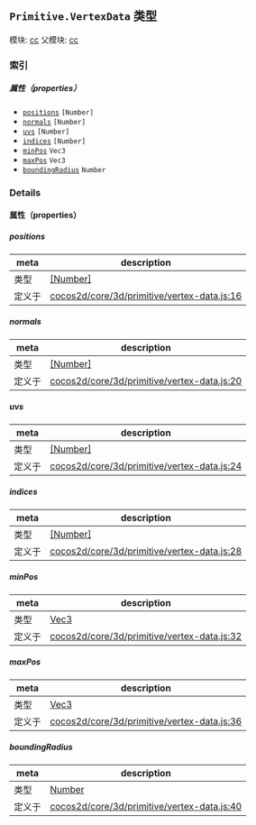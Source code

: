 ## `Primitive.VertexData` 类型



模块: [cc](../modules/cc.md)
父模块: [cc](../modules/cc.md)






### 索引

##### 属性（properties）

  - [`positions`](#positions) `[Number]` 
  - [`normals`](#normals) `[Number]` 
  - [`uvs`](#uvs) `[Number]` 
  - [`indices`](#indices) `[Number]` 
  - [`minPos`](#minpos) `Vec3` 
  - [`maxPos`](#maxpos) `Vec3` 
  - [`boundingRadius`](#boundingradius) `Number` 





### Details


#### 属性（properties）


##### positions

> 

| meta | description |
|------|-------------|
| 类型 | <a href="https://developer.mozilla.org/en/JavaScript/Reference/Global_Objects/Number" class="crosslink external" target="_blank">[Number]</a> |
| 定义于 | [cocos2d/core/3d/primitive/vertex-data.js:16](https://github.com/cocos-creator/engine/blob/9546fb0f9c421d190e0aba7645402156498449ea/cocos2d/core/3d/primitive/vertex-data.js#L16) |



##### normals

> 

| meta | description |
|------|-------------|
| 类型 | <a href="https://developer.mozilla.org/en/JavaScript/Reference/Global_Objects/Number" class="crosslink external" target="_blank">[Number]</a> |
| 定义于 | [cocos2d/core/3d/primitive/vertex-data.js:20](https://github.com/cocos-creator/engine/blob/9546fb0f9c421d190e0aba7645402156498449ea/cocos2d/core/3d/primitive/vertex-data.js#L20) |



##### uvs

> 

| meta | description |
|------|-------------|
| 类型 | <a href="https://developer.mozilla.org/en/JavaScript/Reference/Global_Objects/Number" class="crosslink external" target="_blank">[Number]</a> |
| 定义于 | [cocos2d/core/3d/primitive/vertex-data.js:24](https://github.com/cocos-creator/engine/blob/9546fb0f9c421d190e0aba7645402156498449ea/cocos2d/core/3d/primitive/vertex-data.js#L24) |



##### indices

> 

| meta | description |
|------|-------------|
| 类型 | <a href="https://developer.mozilla.org/en/JavaScript/Reference/Global_Objects/Number" class="crosslink external" target="_blank">[Number]</a> |
| 定义于 | [cocos2d/core/3d/primitive/vertex-data.js:28](https://github.com/cocos-creator/engine/blob/9546fb0f9c421d190e0aba7645402156498449ea/cocos2d/core/3d/primitive/vertex-data.js#L28) |



##### minPos

> 

| meta | description |
|------|-------------|
| 类型 | <a href="../classes/Vec3.html" class="crosslink">Vec3</a> |
| 定义于 | [cocos2d/core/3d/primitive/vertex-data.js:32](https://github.com/cocos-creator/engine/blob/9546fb0f9c421d190e0aba7645402156498449ea/cocos2d/core/3d/primitive/vertex-data.js#L32) |



##### maxPos

> 

| meta | description |
|------|-------------|
| 类型 | <a href="../classes/Vec3.html" class="crosslink">Vec3</a> |
| 定义于 | [cocos2d/core/3d/primitive/vertex-data.js:36](https://github.com/cocos-creator/engine/blob/9546fb0f9c421d190e0aba7645402156498449ea/cocos2d/core/3d/primitive/vertex-data.js#L36) |



##### boundingRadius

> 

| meta | description |
|------|-------------|
| 类型 | <a href="https://developer.mozilla.org/en/JavaScript/Reference/Global_Objects/Number" class="crosslink external" target="_blank">Number</a> |
| 定义于 | [cocos2d/core/3d/primitive/vertex-data.js:40](https://github.com/cocos-creator/engine/blob/9546fb0f9c421d190e0aba7645402156498449ea/cocos2d/core/3d/primitive/vertex-data.js#L40) |






